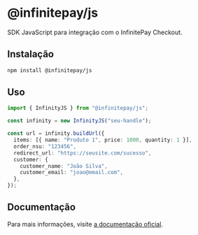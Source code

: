# @infinitepay/js

SDK JavaScript para integração com o InfinitePay Checkout.

## Instalação

```bash
npm install @infinitepay/js
```

## Uso

```typescript
import { InfinityJS } from "@infinitepay/js";

const infinity = new InfinityJS("seu-handle");

const url = infinity.buildUrl({
  items: [{ name: "Produto 1", price: 1000, quantity: 1 }],
  order_nsu: "123456",
  redirect_url: "https://seusite.com/sucesso",
  customer: {
    customer_name: "João Silva",
    customer_email: "joao@email.com",
  },
});
```

## Documentação

Para mais informações, visite [a documentação oficial](https://www.infinitepay.io/checkout).
